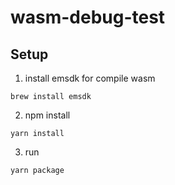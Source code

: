# wasm-debug-test

## Setup

1. install emsdk for compile wasm

```
brew install emsdk
```

2. npm install

```
yarn install
```

3. run 

```
yarn package
```
